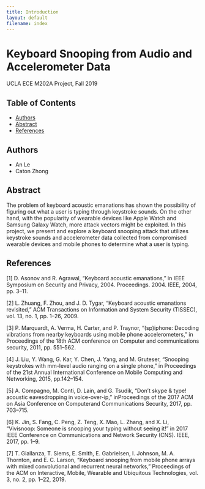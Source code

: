 ```yaml
---
title: Introduction
layout: default
filename: index
---
```


# Keyboard Snooping from Audio and Accelerometer Data
UCLA ECE M202A Project, Fall 2019

## Table of Contents
* [Authors](#authors)
* [Abstract](#abstract)
* [References](#references)

## Authors
- An Le
- Caton Zhong

## Abstract
The problem of keyboard acoustic emanations has shown the possibility of figuring out what a user is typing through keystroke sounds. On the other hand, with the popularity of wearable devices like Apple Watch and Samsung Galaxy Watch, more attack vectors might be exploited. In this project, we present and explore a keyboard snooping attack that utilizes keystroke sounds and accelerometer data collected from compromised wearable devices and mobile phones to determine what a user is typing.

## References
[1] D. Asonov and R. Agrawal, “Keyboard acoustic emanations,” in IEEE Symposium  on  Security  and  Privacy,  2004.  Proceedings. 2004.    IEEE, 2004, pp. 3–11.

[2] L.  Zhuang,  F.  Zhou,  and  J.  D.  Tygar,  “Keyboard  acoustic emanations  revisited,” ACM  Transactions  on  Information  and System Security (TISSEC), vol. 13, no. 1, pp. 1–26, 2009.

[3] P.  Marquardt,  A.  Verma,  H.  Carter,  and  P.  Traynor,  “(sp)iphone:  Decoding  vibrations  from  nearby  keyboards  using mobile phone accelerometers,” in Proceedings of the 18th ACM conference  on  Computer  and  communications  security,  2011, pp. 551–562.

[4] J.  Liu,  Y.  Wang,  G.  Kar,  Y.  Chen,  J.  Yang,  and  M.  Gruteser, “Snooping  keystrokes  with  mm-level  audio  ranging  on  a  single  phone,”  in Proceedings  of  the  21st  Annual  International Conference  on  Mobile  Computing  and  Networking,  2015,  pp.142–154.

[5] A.  Compagno,  M.  Conti,  D.  Lain,  and  G.  Tsudik,  “Don’t skype  &  type!  acoustic  eavesdropping  in  voice-over-ip,”  inProceedings of the 2017 ACM on Asia Conference on Computerand Communications Security, 2017, pp. 703–715.

[6] K.  Jin,  S.  Fang,  C.  Peng,  Z.  Teng,  X.  Mao,  L.  Zhang,  and X.  Li,  “Vivisnoop:  Someone  is  snooping  your  typing  without seeing it!” in 2017 IEEE Conference on Communications and Network Security (CNS).    IEEE, 2017, pp. 1–9.

[7] T.  Giallanza,  T.  Siems,  E.  Smith,  E.  Gabrielsen,  I.  Johnson, M. A. Thornton, and E. C. Larson, “Keyboard snooping from mobile  phone  arrays  with  mixed  convolutional  and  recurrent neural  networks,” Proceedings  of  the  ACM  on  Interactive, Mobile, Wearable and Ubiquitous Technologies, vol. 3, no. 2, pp. 1–22, 2019.

